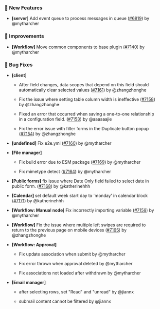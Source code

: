### 🎉 New Features

- **[server]** Add event queue to process messages in queue ([#6819](https://github.com/nocobase/nocobase/pull/6819)) by @mytharcher

### 🚀 Improvements

- **[Workflow]** Move common components to base plugin ([#7140](https://github.com/nocobase/nocobase/pull/7140)) by @mytharcher

### 🐛 Bug Fixes

- **[client]**
  - After field changes, data scopes that depend on this field should automatically clear selected values ([#7161](https://github.com/nocobase/nocobase/pull/7161)) by @zhangzhonghe

  - Fix the issue where setting table column width is ineffective ([#7158](https://github.com/nocobase/nocobase/pull/7158)) by @zhangzhonghe

  - Fixed an error that occurred when saving a one-to-one relationship in a configuration field. ([#7153](https://github.com/nocobase/nocobase/pull/7153)) by @aaaaaajie

  - Fix the error issue with filter forms in the Duplicate button popup ([#7154](https://github.com/nocobase/nocobase/pull/7154)) by @zhangzhonghe

- **[undefined]** Fix e2e.yml ([#7160](https://github.com/nocobase/nocobase/pull/7160)) by @mytharcher

- **[File manager]**
  - Fix build error due to ESM package ([#7169](https://github.com/nocobase/nocobase/pull/7169)) by @mytharcher

  - Fix mimetype detect ([#7164](https://github.com/nocobase/nocobase/pull/7164)) by @mytharcher

- **[Public forms]** fix issue where Date Only field failed to select date in public form. ([#7168](https://github.com/nocobase/nocobase/pull/7168)) by @katherinehhh

- **[Calendar]** set default week start day to 'monday' in calendar block ([#7171](https://github.com/nocobase/nocobase/pull/7171)) by @katherinehhh

- **[Workflow: Manual node]** Fix incorrectly importing variable ([#7156](https://github.com/nocobase/nocobase/pull/7156)) by @mytharcher

- **[Workflow]** Fix the issue where multiple left swipes are required to return to the previous page on mobile devices ([#7165](https://github.com/nocobase/nocobase/pull/7165)) by @zhangzhonghe

- **[Workflow: Approval]**
  - Fix update association when submit by @mytharcher

  - Fix error thrown when approval deleted by @mytharcher

  - Fix associations not loaded after withdrawn by @mytharcher

- **[Email manager]**
  - after selecting rows, set "Read" and "unread" by @jiannx

  - submail content cannot be filtered by @jiannx

